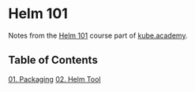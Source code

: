 # Helm 101

Notes from the [Helm 101](https://kube.academy/courses/helm-101) course part of [kube.academy](https://kube.academy).

## Table of Contents

[01. Packaging](01-packaging/)
[02. Helm Tool](02-helm-tool/)
